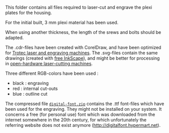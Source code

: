 This folder contains all files required to laser-cut and engrave the plexi plates for the housing.

For the initial built, 3 mm plexi material has been used.  

When using another thickness, the length of the srews and bolts should be adapted.

The .cdr-files have been created with CorelDraw, and have been optimized for [Trotec laser and engraving machines](https://www.troteclaser.com/en/). The .svg-files contain the same drawings (created with [free InkScape](https://inkscape.org)), and might be better for processing in [open-hardware laser-cutting machines](https://onlfait.ch/fablab/services/machines/).

Three different RGB-colors have been used :

 - black : engraving
 - red : internal cut-outs
 - blue : outline cut

The compressed file [```digital-font.zip```](digital-font.zip) contains the .ttf font-files which have been used for the engraving. They might not be installed on your system. It concerns a free (for personal use) font which was downloaded from the internet somewhere in the 20th century, for which unfortunately the referring website does not exist anymore (http://digitalfont.hypermart.net).
